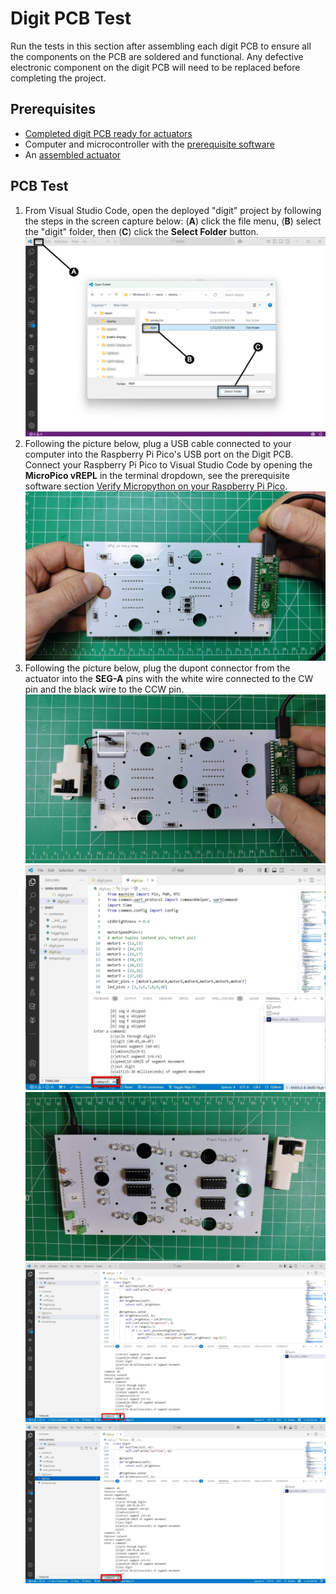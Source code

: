 # Digit PCB Test

Run the tests in this section after assembling each digit PCB to ensure all the components on the PCB are soldered and functional. Any defective electronic component on the digit PCB will need to be replaced before completing the project.

## Prerequisites

- [Completed digit PCB ready for actuators](./digitpcbassembly.md)
- Computer and microcontroller with the [prerequisite software](../prerequisitesoftware.md)
- An [assembled actuator](actuatorassembly.md)

## PCB Test

1. From Visual Studio Code, open the deployed "digit" project by following the steps in the screen capture below: (**A**) click the file menu, (**B**) select the "digit" folder, then (**C**) click the **Select Folder** button.
![testpcbactuator-prerequisite](../img/testpcbactuator/prerequisite.webp)
1. Following the picture below, plug a USB cable connected to your computer into the Raspberry Pi Pico's USB port on the Digit PCB. Connect your Raspberry Pi Pico to Visual Studio Code by opening the **MicroPico vREPL** in the terminal dropdown, see the prerequisite software section [Verify Micropython on your Raspberry Pi Pico](../prerequisitesoftware.md/#verify_micropython_on_your_raspberry_pi_pico).
![testpcbactuator-1](../img/testpcbactuator/testpcbactuator-1.webp)
1. Following the picture below, plug the dupont connector from the actuator into the **SEG-A** pins with the white wire connected to the CW pin and the black wire to the CCW pin.
![testpcbactuator-2](../img/testpcbactuator/testpcbactuator-2.webp)
![testpcbactuator-3](../img/testpcbactuator/testpcbactuator-3.webp)
![testpcbactuator-4](../img/testpcbactuator/testpcbactuator-4.webp)
![testpcbactuator-5](../img/testpcbactuator/testpcbactuator-5.webp)
![testpcbactuator-6](../img/testpcbactuator/testpcbactuator-6.webp)

[def]: ./actuatorassembly.md